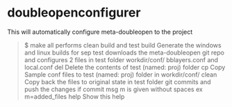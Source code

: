 # doubleopenconfigurer

This will automatically configure meta-doubleopen to the project

>$ make
all                            performs clean build and test
build                          Generate the windows and linux builds for sep
test                           downloads the meta-doubleopen git repo and configures 2 files in test folder workdir/conf/ bblayers.conf and local.conf
del                            Delete the contents of test (named: proj) folder
cp                             Copy Sample conf files to test (named: proj) folder in workdir/conf/
clean                          Copy back the files to original state in test folder
git                            commits and push the changes if commit msg m is given without spaces ex m=added_files
help                           Show this help
